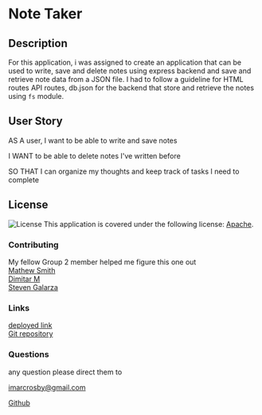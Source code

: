 # Note Taker

## Description
For this application, i was assigned to create an application that can be used to write, save and delete notes using express backend and save and retrieve note data from a JSON file. I had to follow a guideline for HTML routes API routes, db.json for the backend that store and retrieve the notes using `fs` module.


## User Story
AS A user, I want to be able to write and save notes

I WANT to be able to delete notes I've written before

SO THAT I can organize my thoughts and keep track of tasks I need to complete


## License 
![License](https://img.shields.io/badge/license-Apache-blue)
This application is covered under the following license: [Apache](https://choosealicense.com/licenses/).

### Contributing

My fellow Group 2 member helped me figure this one out<br>
[Mathew Smith](https://github.com/MatthewSmith23)<br>
[Dimitar M](https://github.com/dspark8916)<br>
[Steven Galarza](https://github.com/sgalarza419)<br>


### Links 
[deployed link](https://afternoon-plains-93207.herokuapp.com/)
<br>
[Git repository]( https://github.com/Crozarts/NoteTaker)

### Questions 

any question please direct them to

imarcrosby@gmail.com


[Github](https://github.com/crozarts)